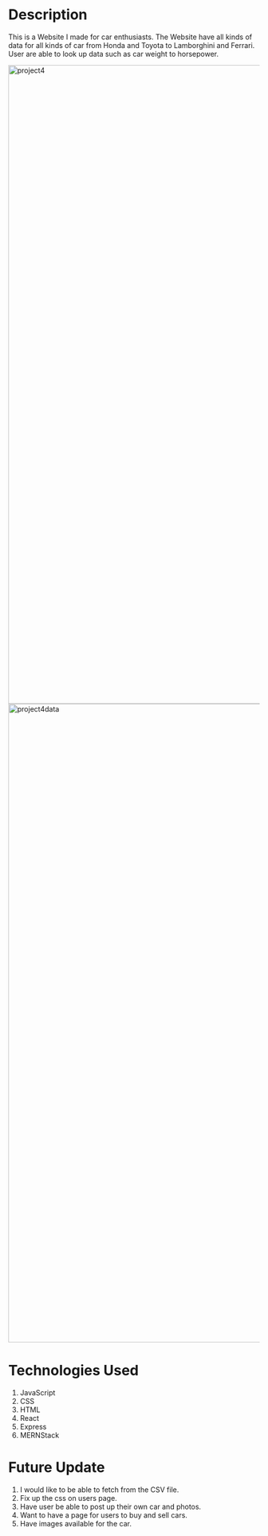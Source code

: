 # Description
This is a Website I made for car enthusiasts. The Website have all kinds of data for all kinds of car from Honda and Toyota to Lamborghini and Ferrari. User are able to look up data such as car weight to horsepower.

<img width="1278" alt="project4" src="https://user-images.githubusercontent.com/79075988/119094662-5338a980-b9df-11eb-8e15-f230f0db9b01.png">
<img width="1278" alt="project4data" src="https://user-images.githubusercontent.com/79075988/119094619-474ce780-b9df-11eb-8d11-8d6479874d87.png">


# Technologies Used
1. JavaScript
2. CSS
3. HTML
4. React
5. Express
6. MERNStack

# Future Update
1. I would like to be able to fetch from the CSV file.
2. Fix up the css on users page.
3. Have user be able to post up their own car and photos.
4. Want to have a page for users to buy and sell cars.
5. Have images available for the car.
